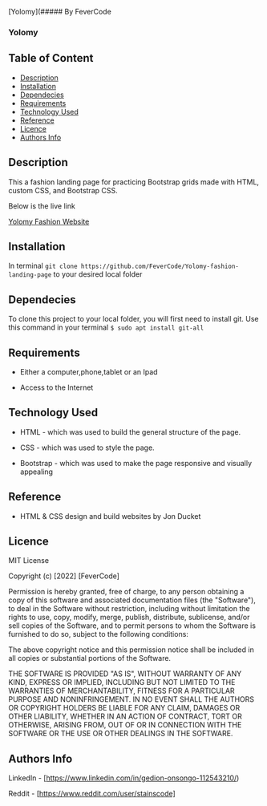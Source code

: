 [Yolomy](##### By FeverCode 
### Yolomy

## Table of Content

+ [Description](#description)
+ [Installation](Installation)
+ [Dependecies](Dependecies)
+ [Requirements](Requirements)
+ [Technology Used](#technology-used)
+ [Reference](#reference)
+ [Licence](#licence)
+ [Authors Info](author-Info)

## Description
<p>This a fashion landing page for practicing Bootstrap grids made with HTML, custom CSS, and Bootstrap CSS.</p>

<P>Below is the live link</P>

[Yolomy Fashion Website](https://fevercode.github.io/Yolomy-fashion-landing-page/)

## Installation
In terminal `git clone https://github.com/FeverCode/Yolomy-fashion-landing-page` to your desired local folder

## Dependecies

To clone this project to your local folder, you will first need to install git. Use this command in your terminal 
`$ sudo apt install git-all`

## Requirements

* Either a computer,phone,tablet or an Ipad

* Access to the Internet

## Technology Used
* HTML - which was used to build the general structure of the page.

* CSS - which was used to style the page.
* Bootstrap - which was used to make the page responsive and visually appealing

## Reference
* HTML & CSS design and build websites by Jon Ducket

## Licence

MIT License

Copyright (c) [2022] [FeverCode]

Permission is hereby granted, free of charge, to any person obtaining a copy
of this software and associated documentation files (the "Software"), to deal
in the Software without restriction, including without limitation the rights
to use, copy, modify, merge, publish, distribute, sublicense, and/or sell
copies of the Software, and to permit persons to whom the Software is
furnished to do so, subject to the following conditions:

The above copyright notice and this permission notice shall be included in all
copies or substantial portions of the Software.

THE SOFTWARE IS PROVIDED "AS IS", WITHOUT WARRANTY OF ANY KIND, EXPRESS OR
IMPLIED, INCLUDING BUT NOT LIMITED TO THE WARRANTIES OF MERCHANTABILITY,
FITNESS FOR A PARTICULAR PURPOSE AND NONINFRINGEMENT. IN NO EVENT SHALL THE
AUTHORS OR COPYRIGHT HOLDERS BE LIABLE FOR ANY CLAIM, DAMAGES OR OTHER
LIABILITY, WHETHER IN AN ACTION OF CONTRACT, TORT OR OTHERWISE, ARISING FROM,
OUT OF OR IN CONNECTION WITH THE SOFTWARE OR THE USE OR OTHER DEALINGS IN THE
SOFTWARE.


## Authors Info

LinkedIn - [https://www.linkedin.com/in/gedion-onsongo-112543210/)

Reddit - [https://www.reddit.com/user/stainscode]
